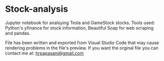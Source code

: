 # Stock-analysis
Jupyter notebook for analsying Tesla and GameStock stocks. Tools used: Python's yfinance for stock information, Beautiful Soap for web scraping and pandas.

File has been written and exported from Visual Studio Code that may cause rendering problems in the file's preview. If you want the orginal file you can contact me at: hrpapasani@gmail.com

